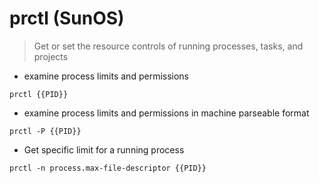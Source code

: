# prctl (SunOS)

> Get or set the resource controls of running processes,
> tasks, and projects

- examine process limits and permissions

`prctl {{PID}}`

- examine process limits and permissions in machine parseable format

`prctl -P {{PID}}`

- Get specific limit for a running process

`prctl -n process.max-file-descriptor {{PID}}`
